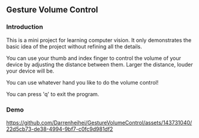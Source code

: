 ## Gesture Volume Control

### Introduction
This is a mini project for learning computer vision. It only demonstrates the basic idea of the project without refining all the details.

You can use your thumb and index finger to control the volume of your device by adjusting the distance between them. Larger the distance, louder your device will be.

You can use whatever hand you like to do the volume control!

You can press 'q' to exit the program.
### Demo


https://github.com/Darrenheihei/GestureVolumeControl/assets/143731040/22d5cb73-de38-4994-9bf7-c0fc9d981df2


